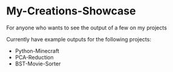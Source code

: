 # My-Creations-Showcase
For anyone who wants to see the output of a few on my projects

Currently have example outputs for the following projects: 

- Python-Minecraft
- PCA-Reduction
- BST-Movie-Sorter
